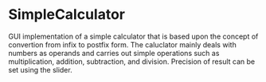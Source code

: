 # SimpleCalculator

GUI implementation of a simple calculator that is based upon the concept of convertion from infix to postfix form. The caluclator mainly deals with numbers as operands and carries out simple operations such as multiplication, addition, subtraction, and division. Precision of result can be set using the slider. 
